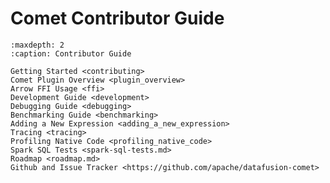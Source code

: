 <!--
Licensed to the Apache Software Foundation (ASF) under one
or more contributor license agreements.  See the NOTICE file
distributed with this work for additional information
regarding copyright ownership.  The ASF licenses this file
to you under the Apache License, Version 2.0 (the
"License"); you may not use this file except in compliance
with the License.  You may obtain a copy of the License at

  http://www.apache.org/licenses/LICENSE-2.0

Unless required by applicable law or agreed to in writing,
software distributed under the License is distributed on an
"AS IS" BASIS, WITHOUT WARRANTIES OR CONDITIONS OF ANY
KIND, either express or implied.  See the License for the
specific language governing permissions and limitations
under the License.
-->

# Comet Contributor Guide

```{toctree}
:maxdepth: 2
:caption: Contributor Guide

Getting Started <contributing>
Comet Plugin Overview <plugin_overview>
Arrow FFI Usage <ffi>
Development Guide <development>
Debugging Guide <debugging>
Benchmarking Guide <benchmarking>
Adding a New Expression <adding_a_new_expression>
Tracing <tracing>
Profiling Native Code <profiling_native_code>
Spark SQL Tests <spark-sql-tests.md>
Roadmap <roadmap.md>
Github and Issue Tracker <https://github.com/apache/datafusion-comet>
```
